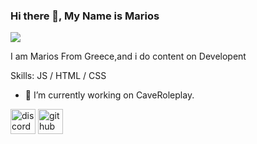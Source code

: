 ### Hi there 👋, My Name is Marios
![](https://cdn.discordapp.com/attachments/947057898842902548/1031579542252441670/a_e9a715fff56f2af42a7bf0fda55fb120.gif)

I am Marios From Greece,and i do content on Developent

Skills: JS / HTML / CSS

- 🔭 I’m currently working on CaveRoleplay. 

[<img src='https://cdn.jsdelivr.net/npm/simple-icons@3.0.1/icons/discord.svg' alt='discord' height='40'>](https://discord.com/users/@930463180189204561)  [<img src='https://cdn.jsdelivr.net/npm/simple-icons@3.0.1/icons/github.svg' alt='github' height='40'>](https://github.com/https://github.com/mkkoro12607)

